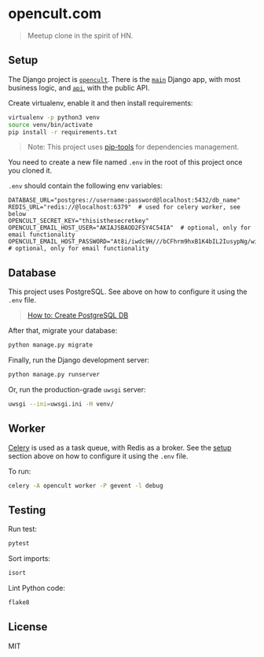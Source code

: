 # opencult.com

> Meetup clone in the spirit of HN.


## Setup

The Django project is [`opencult`](/opencult). There is the [`main`](/main) Django app,
with most business logic, and [`api`](/api), with the public API.

Create virtualenv, enable it and then install requirements:
```sh
virtualenv -p python3 venv
source venv/bin/activate
pip install -r requirements.txt
```

> Note: This project uses [pip-tools](https://github.com/jazzband/pip-tools) for dependencies management.

You need to create a new file named `.env` in the root of this project once you cloned it.

`.env` should contain the following env variables:
```
DATABASE_URL="postgres://username:password@localhost:5432/db_name"
REDIS_URL="redis://@localhost:6379"  # used for celery worker, see below
OPENCULT_SECRET_KEY="thisisthesecretkey"
OPENCULT_EMAIL_HOST_USER="AKIAJSBAOD2FSY4C54IA"  # optional, only for email functionality
OPENCULT_EMAIL_HOST_PASSWORD="At8i/iwdc9H///bCFhrm9hxB1K4bIL2IusypNg/wiqWa"  # optional, only for email functionality
```

## Database

This project uses PostgreSQL. See above on how to configure it using the `.env` file.

> [How to: Create PostgreSQL DB](https://gist.github.com/sirodoht/0666e232e1baf76f76bac43eb2600e2b)

After that, migrate your database:
```sh
python manage.py migrate
```

Finally, run the Django development server:
```sh
python manage.py runserver
```

Or, run the production-grade `uwsgi` server:
```sh
uwsgi --ini=uwsgi.ini -H venv/
```


## Worker

[Celery](http://www.celeryproject.org/) is used as a task queue, with Redis as a broker. See the [setup](#setup) section
above on how to configure it using the `.env` file.

To run:
```sh
celery -A opencult worker -P gevent -l debug
```


## Testing

Run test:
```sh
pytest
```

Sort imports:
```sh
isort
```

Lint Python code:
```sh
flake8
```


## License

MIT
